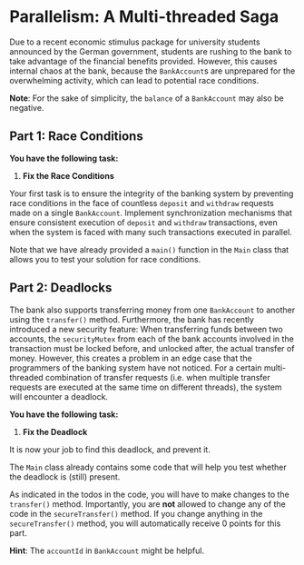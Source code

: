 # Parallelism: A Multi-threaded Saga

Due to a recent economic stimulus package for university students announced by the German government, students are rushing to the bank to take advantage of the financial benefits provided.
However, this causes internal chaos at the bank, because the `BankAccount`s are unprepared for the overwhelming activity, which can lead to potential race conditions.

**Note**: For the sake of simplicity, the `balance` of a `BankAccount` may also be negative.

## Part 1: Race Conditions

**You have the following task:**

1. **Fix the Race Conditions**

Your first task is to ensure the integrity of the banking system by preventing race conditions in the face of countless `deposit` and `withdraw` requests made on a single `BankAccount`.
Implement synchronization mechanisms that ensure consistent execution of `deposit` and `withdraw` transactions, even when the system is faced with many such transactions executed in parallel.

Note that we have already provided a `main()` function in the `Main` class that allows you to test your solution for race conditions.

## Part 2: Deadlocks

The bank also supports transferring money from one `BankAccount` to another using the `transfer()` method.
Furthermore, the bank has recently introduced a new security feature:
When transferring funds between two accounts, the `securityMutex` from each of the bank accounts involved in the transaction must be locked before, and unlocked after, the actual transfer of money.
However, this creates a problem in an edge case that the programmers of the banking system have not noticed.
For a certain multi-threaded combination of transfer requests (i.e. when multiple transfer requests are executed at the same time on different threads), the system will encounter a deadlock.

**You have the following task:**

1. **Fix the Deadlock**

It is now your job to find this deadlock, and prevent it.

The `Main` class already contains some code that will help you test whether the deadlock is (still) present.

As indicated in the todos in the code, you will have to make changes to the `transfer()` method.
Importantly, you are **not** allowed to change any of the code in the `secureTransfer()` method.
If you change anything in the `secureTransfer()` method, you will automatically receive 0 points for this part.

**Hint**: The `accountId` in `BankAccount` might be helpful.
